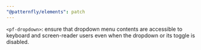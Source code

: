 ```yaml
---
"@patternfly/elements": patch
---
```

`<pf-dropdown>`: ensure that dropdown menu contents are accessible to keyboard
and screen-reader users even when the dropdown or its toggle is disabled.
